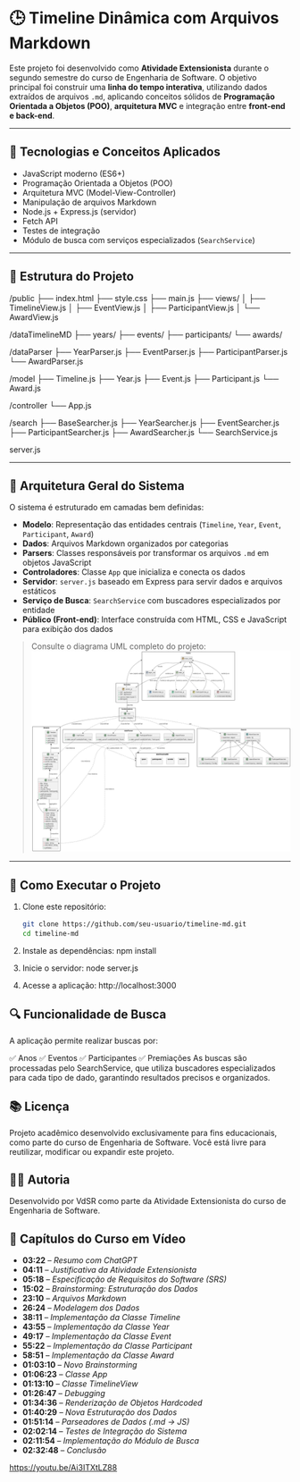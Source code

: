 # 🕒 Timeline Dinâmica com Arquivos Markdown

Este projeto foi desenvolvido como **Atividade Extensionista** durante o segundo semestre do curso de Engenharia de Software. O objetivo principal foi construir uma **linha do tempo interativa**, utilizando dados extraídos de arquivos `.md`, aplicando conceitos sólidos de **Programação Orientada a Objetos (POO)**, **arquitetura MVC** e integração entre **front-end e back-end**.

---

## 🧠 Tecnologias e Conceitos Aplicados

- JavaScript moderno (ES6+)
- Programação Orientada a Objetos (POO)
- Arquitetura MVC (Model-View-Controller)
- Manipulação de arquivos Markdown
- Node.js + Express.js (servidor)
- Fetch API
- Testes de integração
- Módulo de busca com serviços especializados (`SearchService`)

---

## 📁 Estrutura do Projeto
/public
├── index.html
├── style.css
├── main.js
├── views/
│ ├── TimelineView.js
│ ├── EventView.js
│ ├── ParticipantView.js
│ └── AwardView.js

/dataTimelineMD
├── years/
├── events/
├── participants/
└── awards/

/dataParser
├── YearParser.js
├── EventParser.js
├── ParticipantParser.js
└── AwardParser.js

/model
├── Timeline.js
├── Year.js
├── Event.js
├── Participant.js
└── Award.js

/controller
└── App.js

/search
├── BaseSearcher.js
├── YearSearcher.js
├── EventSearcher.js
├── ParticipantSearcher.js
├── AwardSearcher.js
└── SearchService.js

server.js

---

## 📐 Arquitetura Geral do Sistema

O sistema é estruturado em camadas bem definidas:

- **Modelo**: Representação das entidades centrais (`Timeline`, `Year`, `Event`, `Participant`, `Award`)
- **Dados**: Arquivos Markdown organizados por categorias
- **Parsers**: Classes responsáveis por transformar os arquivos `.md` em objetos JavaScript
- **Controladores**: Classe `App` que inicializa e conecta os dados
- **Servidor**: `server.js` baseado em Express para servir dados e arquivos estáticos
- **Serviço de Busca**: `SearchService` com buscadores especializados por entidade
- **Público (Front-end)**: Interface construída com HTML, CSS e JavaScript para exibição dos dados

> Consulte o diagrama UML completo do projeto:  
> ![Diagrama UML do Projeto Timeline](out/timeline/timeline.png)

---

## 🚀 Como Executar o Projeto

1. Clone este repositório:
   ```bash
   git clone https://github.com/seu-usuario/timeline-md.git
   cd timeline-md

2. Instale as dependências:
    npm install

3. Inicie o servidor:
   node server.js

4. Acesse a aplicação:
   http://localhost:3000


##  🔍 Funcionalidade de Busca

A aplicação permite realizar buscas por:

✅ Anos
✅ Eventos
✅ Participantes
✅ Premiações
As buscas são processadas pelo SearchService, que utiliza buscadores especializados para cada tipo de dado, garantindo resultados precisos e organizados.

## 📚 Licença
Projeto acadêmico desenvolvido exclusivamente para fins educacionais, como parte do curso de Engenharia de Software.
Você está livre para reutilizar, modificar ou expandir este projeto.

## 👩‍💻 Autoria
Desenvolvido por VdSR como parte da Atividade Extensionista do curso de Engenharia de Software.

## 🎥 Capítulos do Curso em Vídeo

- **03:22** – *Resumo com ChatGPT*
- **04:11** – *Justificativa da Atividade Extensionista*
- **05:18** – *Especificação de Requisitos do Software (SRS)*
- **15:02** – *Brainstorming: Estruturação dos Dados*
- **23:10** – *Arquivos Markdown*
- **26:24** – *Modelagem dos Dados*
- **38:11** – *Implementação da Classe Timeline*
- **43:55** – *Implementação da Classe Year*
- **49:17** – *Implementação da Classe Event*
- **55:22** – *Implementação da Classe Participant*
- **58:51** – *Implementação da Classe Award*
- **01:03:10** – *Novo Brainstorming*
- **01:06:23** – *Classe App*
- **01:13:10** – *Classe TimelineView*
- **01:26:47** – *Debugging*
- **01:34:36** – *Renderização de Objetos Hardcoded*
- **01:40:29** – *Nova Estruturação dos Dados*
- **01:51:14** – *Parseadores de Dados (.md → JS)*
- **02:02:14** – *Testes de Integração do Sistema*
- **02:11:54** – *Implementação do Módulo de Busca*
- **02:32:48** – *Conclusão*

https://youtu.be/Ai3ITXtLZ88 